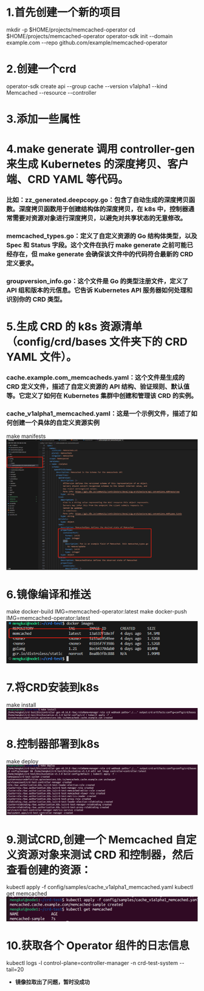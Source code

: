 # 1.首先创建一个新的项目
mkdir -p $HOME/projects/memcached-operator
cd $HOME/projects/memcached-operator
operator-sdk init --domain example.com --repo github.com/example/memcached-operator

# 2.创建一个crd
operator-sdk create api --group cache --version v1alpha1 --kind Memcached --resource --controller

# 3.添加一些属性

# 4.make generate 调用 controller-gen 来生成 Kubernetes 的深度拷贝、客户端、CRD YAML 等代码。
 ### 比如：zz_generated.deepcopy.go：包含了自动生成的深度拷贝函数。深度拷贝函数用于创建结构体的深度拷贝，在 k8s 中，控制器通常需要对资源对象进行深度拷贝，以避免对共享状态的无意修改。
 ###  memcached_types.go：定义了自定义资源的 Go 结构体类型，以及 Spec 和 Status 字段。这个文件在执行 make generate 之前可能已经存在，但 make generate 会确保该文件中的代码符合最新的 CRD 定义要求。
 ###  groupversion_info.go：这个文件是 Go 的类型注册文件，定义了 API 组和版本的元信息。它告诉 Kubernetes API 服务器如何处理和识别你的 CRD 类型。

# 5.生成 CRD 的 k8s 资源清单（config/crd/bases 文件夹下的 CRD YAML 文件）。
###  cache.example.com_memcacheds.yaml：这个文件是生成的 CRD 定义文件，描述了自定义资源的 API 结构、验证规则、默认值等。它定义了如何在 Kubernetes 集群中创建和管理该 CRD 的实例。
###  cache_v1alpha1_memcached.yaml：这是一个示例文件，描述了如何创建一个具体的自定义资源实例
make manifests
![alt text](image.png)

# 6.镜像编译和推送
make docker-build IMG=memcached-operator:latest
make docker-push IMG=memcached-operator:latest
![alt text](image-1.png)


# 7.将CRD安装到k8s
make install
![alt text](image-2.png)

# 8.控制器部署到k8s
make deploy
![alt text](image-3.png)

# 9.测试CRD,创建一个 Memcached 自定义资源对象来测试 CRD 和控制器，然后查看创建的资源：
kubectl apply -f config/samples/cache_v1alpha1_memcached.yaml
kubectl get memcached
![alt text](image-4.png)

# 10.获取各个 Operator 组件的日志信息
kubectl logs -l control-plane=controller-manager -n crd-test-system --tail=20
- **镜像拉取出了问题，暂时没成功**